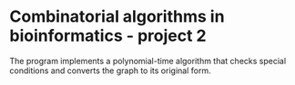 # Combinatorial algorithms in bioinformatics - project 2
The program implements a polynomial-time algorithm that checks special conditions and converts the graph to its original form.
